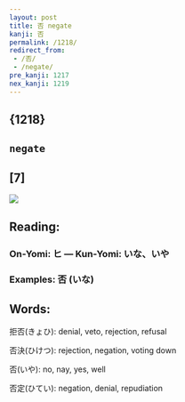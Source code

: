 ```yaml
---
layout: post
title: 否 negate
kanji: 否
permalink: /1218/
redirect_from:
 - /否/
 - /negate/
pre_kanji: 1217
nex_kanji: 1219
---
```


## {1218}

## `negate`

## [7]

<div class="stroke"><img src="E590A6.png" /></div>

## Reading:

### On-Yomi: ヒ &mdash; Kun-Yomi: いな、いや

### Examples: 否 (いな)

## Words:

拒否(きょひ): denial, veto, rejection, refusal

否決(ひけつ): rejection, negation, voting down

否(いや): no, nay, yes, well

否定(ひてい): negation, denial, repudiation
